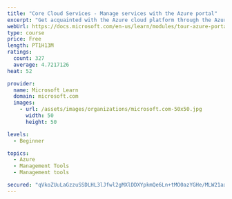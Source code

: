 ```yaml
---
title: "Core Cloud Services - Manage services with the Azure portal"
excerpt: "Get acquainted with the Azure cloud platform through the Azure portal, where you create and manage all of your Azure resources."
webUrl: https://docs.microsoft.com/en-us/learn/modules/tour-azure-portal/
type: course
price: Free
length: PT1H13M
ratings:
  count: 327
  average: 4.7217126
heat: 52

provider:
  name: Microsoft Learn
  domain: microsoft.com
  images:
    - url: /assets/images/organizations/microsoft.com-50x50.jpg
      width: 50
      height: 50

levels:
  - Beginner

topics:
  - Azure
  - Management Tools
  - Management tools

secured: "qVkoZUuLaGzzuSSDLHL3lJfwl2gMXlDDXYpkmQe6Ln+tMO0azYGHe/MLW21ax7xZUqAvlH6BUAcjmqz6ftBp77PniM52UGTe8EUB3HmTHs3wff8Y+X8L8SlHQkq1Z7R9Xxn0zwWtftJv9d2xjfMU6mj4PNmu95rj8mKGlhmydi/tgtHAARgsgMMv4axGezwg7eiHNLbCCcl4Q7V7d/fG8nWMIg5sBIIB/4fQQBqqSSs+M1nXRetkkWKVwbungIBuq6f84cJ6zsE0k0X9Ji5BfeiW8j5Yw0zPnLTlXEkEFjfhaWZQNqg1NAhZsXQSIlztTGBcjezttoFYZ6kx4qa5flGmkxJgn4K2Wg16cawst8l8TV/Ea5rbZc/9U5REsx79P80RYJPRNd97qlU9/RjtLKTMM/Iq/DVZFum+SvQ5nRE=;+WWry5Cy15W8KC8JFxQI+g=="
---
```


